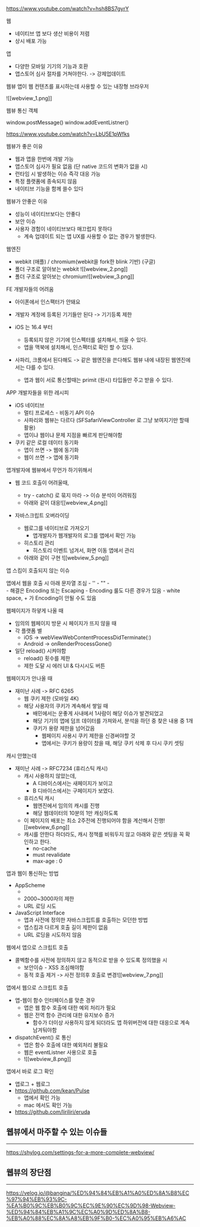 

https://www.youtube.com/watch?v=hsh8BS7gyrY


웹
- 네이티브 앱 보다 생산 비용이 저렴
- 상시 배포 가능

앱
- 다양한 모바일 기기의 기능과 호환
- 앱스토어 심사 절차를 거쳐야한다. -> 강제업데이트

웹뷰
앱이 웹 컨텐츠를 표시하는데 사용할 수 있는 내장형 브라우저

![[webview_1.png]]


웹뷰 통신 객체

window.postMessage()
window.addEventListner()

https://www.youtube.com/watch?v=LbU5E1pWfks

웹뷰가 좋은 이유
- 웹과 앱을 한번에 개발 가능
- 앱스토어 심사가 필요 없음 (단 native 코드의 변화가 없을 시)
- 런타임 시 발생하는 이슈 즉각 대응 가능
- 특정 플랫폼에 종속되지 않음
- 네이티브 기능을 함께 쓸수 있다

웹뷰가 안좋은 이유
- 성능이 네이티브보다는 안좋다
- 보안 이슈
- 사용자 경험이 네이티브보다 매끄럽지 못하다
	- 계속 업데이트 되는 앱 UX를 사용할 수 없는 경우가 발생한다.

웹엔진
- webkit (애플) / chromium(webkit을 fork한 blink 기반) (구글)
- 폴더 구조로 알아보는 webkit ![[webview_2.png]]
- 폴더 구조로 알아보는 chromium![[webview_3.png]]


FE 개발자들의 어려움
- 아이폰에서 인스팩터가 안돼요
- 개발자 계정에 등록된 기기들만 된다 -> 기기등록 제한

- iOS 는 16.4 부터 
	- 등록되지 않은 기기에 인스펙터를 설치해서, 띄울 수 있다.
	- 앱을 맥북에 설치해서, 인스팩터로 확인 할 수 있다.

- 사파리, 크롬에서 된다해도 -> 같은 웹엔진을 쓴다해도 웹뷰 내에 내장된 웹엔진에서는 다를 수 있다.
	- 앱과 웹이 서로 통신할때는 primit (원시) 타입들만 주고 받을 수 있다.


APP 개발자들을 위한 레시피
- iOS 네이티브
	- 멀티 프로세스 - 비동기 API 이슈
	- 사파리와 웹뷰는 다르다 (SFSafariViewController 로 그냥 보여지기만 할때 활용)
	- 앱이냐 웹이냐 문제 지점을 빠르게 판단해야함
- 쿠키 같은 로컬 데이터 동기화
	- 앱이 쓰면 -> 웹에 동기화
	- 웹이 쓰면 -> 앱에 동기화

앱개발자에 웹뷰에서 무언가 하기위해서
- 웹 코드 호출이 어려울때,
	- try - catch() 로 묶지 마라 -> 이슈 분석이 어려워짐
	- 아래와 같이 대응![[webview_4.png]]

- 자바스크립트 오버라이딩
	- 웹로그를 네이티브로 가져오기
		- 앱개발자가 웹개발자의 로그를 앱에서 확인 가능
	- 히스토리 관리
		- 히스토리 이벤트 넘겨서, 화면 이동 앱에서 관리
	- 아래와 같이 구현 ![[webview_5.png]]


앱 스킴이 호출되지 않는 이슈

앱에서 웹을 호출 시 아래 문자열 조심
	- ''
	- ""
	- \
	- 해결은 Encoding 또는 Escaping
		- Encoding 룰도 다른 경우가 있음
		- white space, + 가 Encoding이 안될 수도 있음

웹페이지가 하얗게 나올 때
- 임의의 웹페이지 방문 시 페이지가 뜨지 않을 때
- 각 플랫폼 별
	- iOS -> webViewWebContentProcessDidTerminate(:)
	- Android -> onRenderProcessGone()
- 일단 reload() 시켜야함
	- reload() 횟수를 제한
	- 제한 도달 시 에러 UI & 다시시도 버튼

웹페이지가 안나올 때
- 재미난 사례 -> RFC 6265
	- 웹 쿠키 제한 (모바일 4K)
	- 해당 사용자의 쿠키가 계속해서 쌓일 때
		- 배민에서는 운좋게 사내에서 1사람이 해당 이슈가 발견되었고
		- 해당 기기의 앱에 덤프 데이터를 가져와서, 분석을 하던 중 찾은 내용 중 1개
		- 쿠키가 용량 제한을 넘어갔음
			- 웹페이지 사용시 쿠키 제한을 신경써야할 것
			- 앱에서는 쿠키가 용량이 찼을 때, 해당 쿠키 삭제 후 다시 쿠키 셋팅

캐시 안했는데 
- 재미난 사례 -> RFC7234 (휴리스틱 캐시)
	- 캐시 사용하지 않았는데,
		- A 디바이스에서는 새페이지가 보이고
		- B 디바이스에서는 구페이지가 보였다.
	- 휴리스틱 캐시
		- 웹엔진에서 임의의 캐시를 진행
		- 해당 웹데이터의 10분의 1만 캐싱하도록
	- 이 페이지의 배포는 최소 2주전에 진행되어야 함을 계산해서 진행![[webview_6.png]]
	- 캐시를 안한다 하더라도, 캐시 정책를 비워두지 않고 아래와 같은 셋팅을 꼭 확인하고 한다.
		- no-cache
		- must revalidate
		- max-age : 0

앱과 웹이 통신하는 방법
- AppScheme
	- [sheme]://[host]/[path]?[query]
	- 2000~3000자의 제한
	- URL 로딩 시도
- JavaScript Interface
	-  앱과 사전에 정의한 자바스크립트를 호출하는 모던한 방법
	- 앱스킴과 다르게 호출 길이 제한이 없음
	- URL 로딩을 시도하지 않음


웹에서 앱으로 스크립트 호출
- 콜벡함수를 사전에 정의하지 않고 동적으로 받을 수 있도록 정의했을 시
	- 보안이슈 - XSS 조심해야함
	- 동적 호출 제거 -> 사전 정의후 호출로 변경![[webview_7.png]]

앱에서 웹으로 스크립트 호출
- 앱-웹이 함수 인터페이스를 맞춘 경우
	- 앱은 웹 함수 호출에 대한 예외 처리가 필요
	- 웹은 전역 함수 관리에 대한 유지보수 증가
		- 함수가 더이상 사용하지 않게 되더라도 앱 하위버전에 대한 대응으로 계속 남겨둬야함
- dispatchEvent() 로 통신
	- 앱은 함수 호출에 대한 예외처리 불필요
	- 웹은 eventListner 사용으로 호출
	- ![[webview_8.png]]


앱에서 바로 로그 확인
- 앱로그 + 웹로그
- https://github.com/kean/Pulse
	- 앱에서 확인 가능
	- mac 에서도 확인 가능
- https://github.com/liriliri/eruda





## 웹뷰에서 마주할 수 있는 이슈들
----



https://shylog.com/settings-for-a-more-complete-webview/




## 웹뷰의 장단점
----



https://velog.io/@bangina/%ED%94%84%EB%A1%A0%ED%8A%B8%EC%97%94%EB%93%9C-%EA%B0%9C%EB%B0%9C%EC%9E%90%EC%9D%98-Webview-%ED%94%84%EB%A1%9C%EC%A0%9D%ED%8A%B8-%EB%A0%88%EC%8A%A8%EB%9F%B0-%EC%A0%95%EB%A6%AC